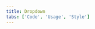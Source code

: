 ```yaml
---
title: Dropdown
tabs: ['Code', 'Usage', 'Style']
---
```




<component 
    name="Dropdown"
    component="dropdown" 
    variation="dropdown"
    experimental="true"
    >
</component>
<component 
    name="Dropdown (Up)"
    component="dropdown" 
    variation="dropdown--up"
    codepen="eeGYvQ"
    experimental="true"
    >
</component>

<component-docs component="dropdown" experimental="true"></component-docs>
